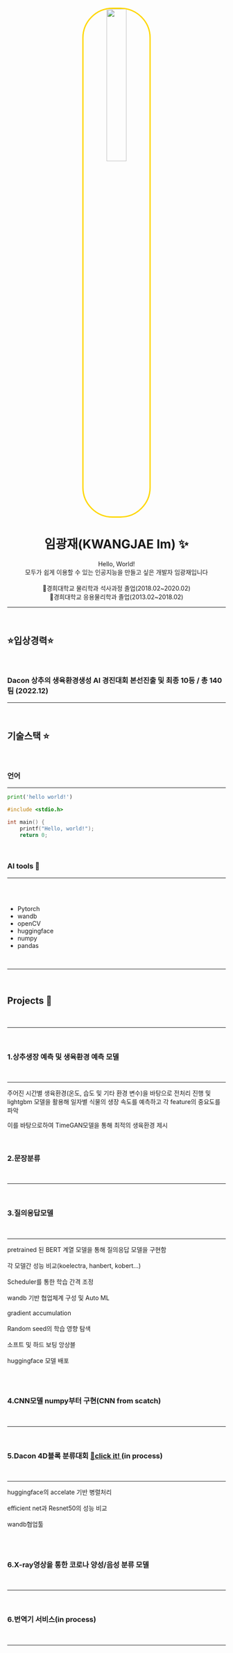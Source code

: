  <p align="center"> 
 <img style="
border: 3px solid gold;
border-radius: 70px;
width: 30%;
height: 30%;
-moz-border-radius: 70p
-khtml-border-radius: 70px;
-webkit-border-radius: 70px;
"
src="https://user-images.githubusercontent.com/86638764/211457745-3867a2c4-a8ad-4456-955d-5bf84f44fd74.jpg">

  <p align="center"> 
 
<h1 align="center">임광재(KWANGJAE Im) ✨

</h1>

  <p align="center">
Hello, World! <br/>모두가 쉽게 이용할 수 있는 인공지능을 만들고 싶은 개발자 임광재입니다 <br/><br/>🏫경희대학교 물리학과 석사과정 졸업(2018.02~2020.02) <br/> 🏫경희대학교 응용물리학과 졸업(2013.02~2018.02)
  <br/>

---
  
</p>
<br/>

## ⭐️입상경력⭐️

<br/>


###  Dacon 상추의 생육환경생성 AI 경진대회 본선진출 및 최종 10등 / 총 140팀 (2022.12)
---

<br/>

## 기술스택 ⭐️


<br/>




### 언어

---

```python
print('hello world!')
```

```C
#include <stdio.h>

int main() {
    printf("Hello, world!");
    return 0;
```

<br/>

### AI tools 🚩

---

<br/>


<br/>

- Pytorch  
- wandb
- openCV
- huggingface
- numpy
- pandas 


<br/>

---

<br/>


## Projects 🍪

<br/>

---
<br/>



### 1.상추생장 예측 및 생육환경 예측 모델 

<br/>

---

주어진 시간별 생육환경(온도, 습도 및 기타 환경 변수)을 바탕으로 전처리 진행 및 lightgbm 모델을 활용해 
일자별 식물의 생장 속도를 예측하고 각 feature의 중요도를 파악 

이를 바탕으로하여 TimeGAN모델을 통해 최적의 생육환경 제시 


<br/>

### 2.문장분류 

<br/>

---

<br/>

### 3.질의응답모델 

<br/>

---

pretrained 된 BERT 계열 모델을 통해 질의응답 모델을 구현함 <br/>
<br/>
각 모델간 성능 비교(koelectra, hanbert, kobert...) <br/>
<br/>
Scheduler를 통한 학습 간격 조정  <br/>
<br/>
wandb 기반 협업체계 구성 및 Auto ML <br/> 
<br/>
gradient accumulation  <br/>
<br/>
Random seed의 학습 영향 탐색 <br/>
<br/>
소프트 및 하드 보팅 앙상블 <br/>
<br/>
huggingface 모델 배포 <br/>

<br/>

<br/>

### 4.CNN모델 numpy부터 구현(CNN from scatch)


<br/>

---

<br/>

### 5.Dacon 4D블록 분류대회 <a href= "https://github.com/KWANGJAEIM/DCV_lab/tree/main/4D%20block"> 🔗click it! </a> (in process)


<br/>

---

huggingface의 accelate 기반 병렬처리  <br/>
<br/>
efficient net과 Resnet50의 성능 비교 <br/>
<br/>
wandb협업툴  <br/>

<br/>


<br/>

### 6.X-ray영상을 통한 코로나 양성/음성 분류 모델 


<br/>

---

<br/>


### 6.번역기 서비스(in process)

<br/>

---

<br/>

